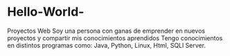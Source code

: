 # Hello-World-
Proyectos Web
Soy una persona con ganas de emprender en nuevos proyectos y compartir mis conocimientos aprendidos
Tengo conocimientos en distintos programas como: Java, Python, Linux, Html, SQLl Server. 
